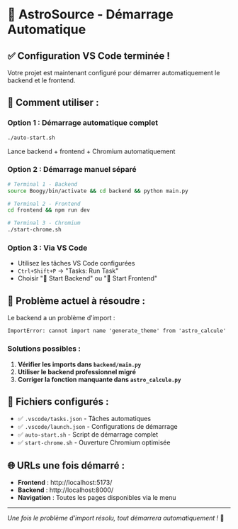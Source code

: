 # 🚀 AstroSource - Démarrage Automatique

## ✅ Configuration VS Code terminée !

Votre projet est maintenant configuré pour démarrer automatiquement le backend et le frontend.

## 🎯 Comment utiliser :

### **Option 1 : Démarrage automatique complet**

```bash
./auto-start.sh
```

Lance backend + frontend + Chromium automatiquement

### **Option 2 : Démarrage manuel séparé**

```bash
# Terminal 1 - Backend
source Boogy/bin/activate && cd backend && python main.py

# Terminal 2 - Frontend
cd frontend && npm run dev

# Terminal 3 - Chromium
./start-chrome.sh
```

### **Option 3 : Via VS Code**

- Utilisez les tâches VS Code configurées
- `Ctrl+Shift+P` → "Tasks: Run Task"
- Choisir "🚀 Start Backend" ou "🎨 Start Frontend"

## 🔧 Problème actuel à résoudre :

Le backend a un problème d'import :

```
ImportError: cannot import name 'generate_theme' from 'astro_calcule'
```

### **Solutions possibles :**

1. **Vérifier les imports dans `backend/main.py`**
2. **Utiliser le backend professionnel migré**
3. **Corriger la fonction manquante dans `astro_calcule.py`**

## 📁 Fichiers configurés :

- ✅ `.vscode/tasks.json` - Tâches automatiques
- ✅ `.vscode/launch.json` - Configurations de démarrage
- ✅ `auto-start.sh` - Script de démarrage complet
- ✅ `start-chrome.sh` - Ouverture Chromium optimisée

## 🌐 URLs une fois démarré :

- **Frontend** : http://localhost:5173/
- **Backend** : http://localhost:8000/
- **Navigation** : Toutes les pages disponibles via le menu

---

_Une fois le problème d'import résolu, tout démarrera automatiquement !_ 🎉
